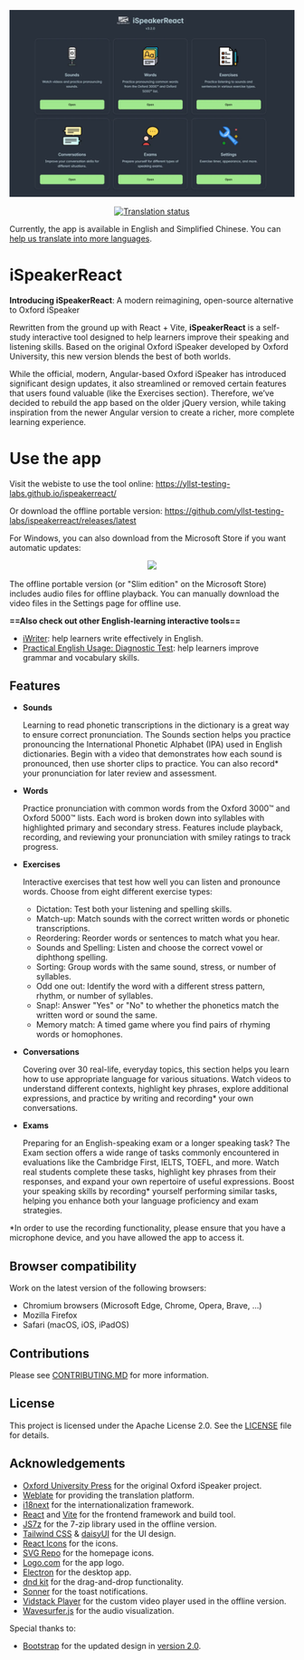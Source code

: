 <p align="center">
  <img src="./public/images/homepage_screenshot.webp" />
</p>

<p align="center">
  <a href="https://hosted.weblate.org/engage/ispeakerreact/">
    <img src="https://hosted.weblate.org/widget/ispeakerreact/ispeakerreact-component/multi-blue.svg" width="600px" alt="Translation status" />
  </a>
</p>

Currently, the app is available in English and Simplified Chinese. You can [help us translate into more languages](https://github.com/yllst-testing-labs/ispeakerreact/issues/18).

# iSpeakerReact

**Introducing iSpeakerReact**: A modern reimagining, open-source alternative to Oxford iSpeaker

Rewritten from the ground up with React + Vite, **iSpeakerReact** is a self-study interactive tool designed to help learners improve their speaking and listening skills. Based on the original Oxford iSpeaker developed by Oxford University, this new version blends the best of both worlds.

While the official, modern, Angular-based Oxford iSpeaker has introduced significant design updates, it also streamlined or removed certain features that users found valuable (like the Exercises section). Therefore, we’ve decided to rebuild the app based on the older jQuery version, while taking inspiration from the newer Angular version to create a richer, more complete learning experience.

# Use the app

Visit the webiste to use the tool online: <https://yllst-testing-labs.github.io/ispeakerreact/>

Or download the offline portable version: <https://github.com/yllst-testing-labs/ispeakerreact/releases/latest>

For Windows, you can also download from the Microsoft Store if you want automatic updates:

<p align="center">
    <a href="https://apps.microsoft.com/store/detail/9NWK49GLXGFP?launch=true&mode=mini">
        <img width="300px" src="https://get.microsoft.com/images/en-us%20dark.svg"/>
    </a>
</p>

The offline portable version (or "Slim edition" on the Microsoft Store) includes audio files for offline playback. You can manually download the video files in the Settings page for offline use.

**==Also check out other English-learning interactive tools==**

- [iWriter](http://github.com/yell0wsuit/iwriter): help learners write effectively in English.
- [Practical English Usage: Diagnostic Test](http://github.com/yell0wsuit/oxford-peu-diagnostics): help learners improve grammar and vocabulary skills.

## Features

- **Sounds**

  Learning to read phonetic transcriptions in the dictionary is a great way to ensure correct pronunciation. The Sounds section helps you practice pronouncing the International Phonetic Alphabet (IPA) used in English dictionaries. Begin with a video that demonstrates how each sound is pronounced, then use shorter clips to practice. You can also record* your pronunciation for later review and assessment.

- **Words**

  Practice pronunciation with common words from the Oxford 3000™ and Oxford 5000™ lists. Each word is broken down into syllables with highlighted primary and secondary stress. Features include playback, recording, and reviewing your pronunciation with smiley ratings to track progress.

- **Exercises**

  Interactive exercises that test how well you can listen and pronounce words. Choose from eight different exercise types:

  - Dictation: Test both your listening and spelling skills.
  - Match-up: Match sounds with the correct written words or phonetic transcriptions.
  - Reordering: Reorder words or sentences to match what you hear.
  - Sounds and Spelling: Listen and choose the correct vowel or diphthong spelling.
  - Sorting: Group words with the same sound, stress, or number of syllables.
  - Odd one out: Identify the word with a different stress pattern, rhythm, or number of syllables.
  - Snap!: Answer "Yes" or "No" to whether the phonetics match the written word or sound the same.
  - Memory match: A timed game where you find pairs of rhyming words or homophones.

- **Conversations**

  Covering over 30 real-life, everyday topics, this section helps you learn how to use appropriate language for various situations. Watch videos to understand different contexts, highlight key phrases, explore additional expressions, and practice by writing and recording* your own conversations.

- **Exams**

  Preparing for an English-speaking exam or a longer speaking task? The Exam section offers a wide range of tasks commonly encountered in evaluations like the Cambridge First, IELTS, TOEFL, and more. Watch real students complete these tasks, highlight key phrases from their responses, and expand your own repertoire of useful expressions. Boost your speaking skills by recording* yourself performing similar tasks, helping you enhance both your language proficiency and exam strategies.

*In order to use the recording functionality, please ensure that you have a microphone device, and you have allowed the app to access it.

## Browser compatibility

Work on the latest version of the following browsers:

- Chromium browsers (Microsoft Edge, Chrome, Opera, Brave, ...)
- Mozilla Firefox
- Safari (macOS, iOS, iPadOS)

## Contributions

Please see [CONTRIBUTING.MD](./CONTRIBUTING.md) for more information.

## License

This project is licensed under the Apache License 2.0. See the [LICENSE](./LICENSE) file for details.

## Acknowledgements

- [Oxford University Press](https://www.oxfordlearnersdictionaries.com/) for the original Oxford iSpeaker project.
- [Weblate](https://weblate.org/) for providing the translation platform.
- [i18next](https://www.i18next.com/) for the internationalization framework.
- [React](https://react.dev/) and [Vite](https://vitejs.dev/) for the frontend framework and build tool.
- [JS7z](https://github.com/GMH-Code/JS7z) for the 7-zip library used in the offline version.
- [Tailwind CSS](https://tailwindcss.com/) & [daisyUI](https://daisyui.com/) for the UI design.
- [React Icons](https://react-icons.github.io/react-icons/) for the icons.
- [SVG Repo](https://www.svgrepo.com/) for the homepage icons.
- [Logo.com](https://logo.com/) for the app logo.
- [Electron](https://www.electronjs.org/) for the desktop app.
- [dnd kit](https://dndkit.com/) for the drag-and-drop functionality.
- [Sonner](https://sonner.emilkowal.ski/) for the toast notifications.
- [Vidstack Player](https://vidstack.io/) for the custom video player used in the offline version.
- [Wavesurfer.js](https://wavesurfer.xyz/) for the audio visualization.

Special thanks to:

- [Bootstrap](https://getbootstrap.com/) for the updated design in [version 2.0](https://github.com/yllst-testing-labs/ispeakerreact/pull/6).

